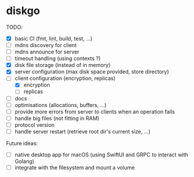 # diskgo

TODO:
- [x] basic CI (fmt, lint, build, test, ...)
- [ ] mdns discovery for client
- [ ] mdns announce for server
- [ ] timeout handling (using contexts ?)
- [x] disk file storage (instead of in memory)
- [x] server configuration (max disk space provided, store directory)
- [ ] client configuration (encryption, replicas)
  - [x] encryption
  - [ ] replicas
- [ ] docs
- [ ] optimisations (allocations, buffers, ...)
- [ ] provide more errors from server to clients when an operation fails
- [ ] handle big files (not fitting in RAM)
- [ ] protocol version
- [ ] handle server restart (retrieve root dir's current size, ...)

Future ideas:
- [ ] native desktop app for macOS (using SwiftUI and GRPC to interact with Golang)
- [ ] integrate with the filesystem and mount a volume
